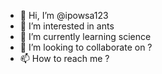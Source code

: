 - 👋 Hi, I’m @ipowsa123
- 👀 I’m interested in ants
- 🌱 I’m currently learning science
- 💞️ I’m looking to collaborate on ?
- 📫 How to reach me ?

<!---
ipowsa123/ipowsa123 is a ✨ special ✨ repository because its `README.md` (this file) appears on your GitHub profile.
You can click the Preview link to take a look at your changes.
--->
